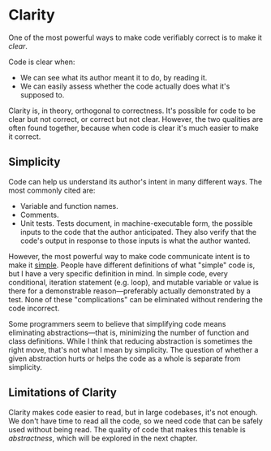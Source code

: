 # Clarity

One of the most powerful ways to make code verifiably correct is to make it *clear*.

Code is clear when:

- We can see what its author meant it to do, by reading it.
- We can easily assess whether the code actually does what it's supposed to.

Clarity is, in theory, orthogonal to correctness. It's possible for code to be clear but not correct, or correct but not clear. However, the two qualities are often found together, because when code is clear it's much easier to make it correct.

## Simplicity

Code can help us understand its author's intent in many different ways. The most commonly cited are:

- Variable and function names.
- Comments.
- Unit tests. Tests document, in machine-executable form, the possible inputs to the code that the author anticipated. They also verify that the code's output in response to those inputs is what the author wanted.

However, the most powerful way to make code communicate intent is to make it [simple](simplicity.html). People have different definitions of what "simple" code is, but I have a very specific definition in mind. In simple code, every conditional, iteration statement (e.g. loop), and mutable variable or value is there for a demonstrable reason—preferably actually demonstrated by a test. None of these "complications" can be eliminated without rendering the code incorrect.

Some programmers seem to believe that simplifying code means eliminating abstractions—that is, minimizing the number of function and class definitions. While I think that reducing abstraction is sometimes the right move, that's not what I mean by simplicity. The question of whether a given abstraction hurts or helps the code as a whole is separate from simplicity.
<!--

```js
// This code isn't as simple as it could be; the initial length check is not needed
// because Array.some() always returns false if the array is empty.
function hasAVowel(word) {
  if (word.length === 0) {
    return false
  }
  const letters = [...word]
  return letters.some(isVowel)
}
```

Some readers might opine that the length check makes the code more explicit and is thus desirable even if it's not technically necessary. I say you should put that information in a unit test:

```js
describe("hasAVowel", () => {
  it("returns false given a 'word' with no letters", () => {
    expect(hasAVowel("")).toBe(false)
  })

  // ...
})
```

## Assessing Correctness



More subtly, code can make it obvious by its structure that certain undesirable states or behaviors are in fact impossible. Consider the following two snippets of code:

```js
const messages = ["hello", "goodbye"]
let i = 0
while (true) {
  console.log(messages[i])
  i++
  if (i === messages.length) {
    break
  }
}
```

```js
const messages = ["hello", "goodbye"]
for (i = 0; i < messages.length; i++) {
  console.log(messages[i])
}
```

These examples do the same thing, but it's more obvious that the `for` loop is guaranteed to terminate.

In TypeScript, we can craft types to precisely describe the possible values that a variable might hold. More on this in future chapters.
-->

## Limitations of Clarity

Clarity makes code easier to read, but in large codebases, it's not enough. We don't have time to read all the code, so we need code that can be safely used without being read. The quality of code that makes this tenable is _abstractness_, which will be explored in the next chapter.